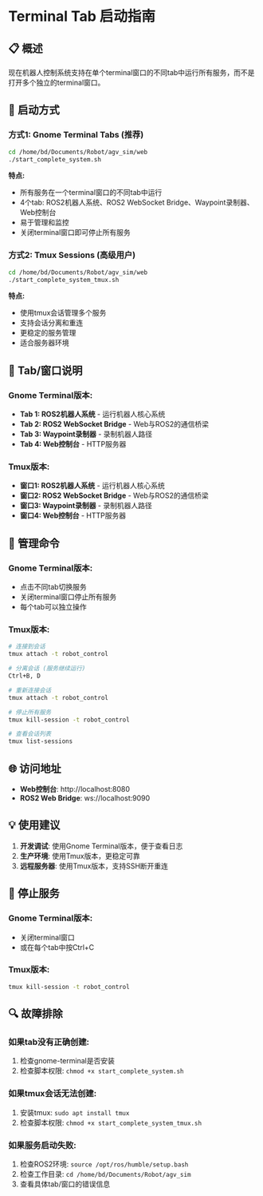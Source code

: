# Terminal Tab 启动指南

## 📋 概述

现在机器人控制系统支持在单个terminal窗口的不同tab中运行所有服务，而不是打开多个独立的terminal窗口。

## 🚀 启动方式

### 方式1: Gnome Terminal Tabs (推荐)
```bash
cd /home/bd/Documents/Robot/agv_sim/web
./start_complete_system.sh
```

**特点:**
- 所有服务在一个terminal窗口的不同tab中运行
- 4个tab: ROS2机器人系统、ROS2 WebSocket Bridge、Waypoint录制器、Web控制台
- 易于管理和监控
- 关闭terminal窗口即可停止所有服务

### 方式2: Tmux Sessions (高级用户)
```bash
cd /home/bd/Documents/Robot/agv_sim/web
./start_complete_system_tmux.sh
```

**特点:**
- 使用tmux会话管理多个服务
- 支持会话分离和重连
- 更稳定的服务管理
- 适合服务器环境

## 📱 Tab/窗口说明

### Gnome Terminal版本:
- **Tab 1: ROS2机器人系统** - 运行机器人核心系统
- **Tab 2: ROS2 WebSocket Bridge** - Web与ROS2的通信桥梁
- **Tab 3: Waypoint录制器** - 录制机器人路径
- **Tab 4: Web控制台** - HTTP服务器

### Tmux版本:
- **窗口1: ROS2机器人系统** - 运行机器人核心系统
- **窗口2: ROS2 WebSocket Bridge** - Web与ROS2的通信桥梁
- **窗口3: Waypoint录制器** - 录制机器人路径
- **窗口4: Web控制台** - HTTP服务器

## 🔧 管理命令

### Gnome Terminal版本:
- 点击不同tab切换服务
- 关闭terminal窗口停止所有服务
- 每个tab可以独立操作

### Tmux版本:
```bash
# 连接到会话
tmux attach -t robot_control

# 分离会话 (服务继续运行)
Ctrl+B, D

# 重新连接会话
tmux attach -t robot_control

# 停止所有服务
tmux kill-session -t robot_control

# 查看会话列表
tmux list-sessions
```

## 🌐 访问地址

- **Web控制台**: http://localhost:8080
- **ROS2 Web Bridge**: ws://localhost:9090

## 💡 使用建议

1. **开发调试**: 使用Gnome Terminal版本，便于查看日志
2. **生产环境**: 使用Tmux版本，更稳定可靠
3. **远程服务器**: 使用Tmux版本，支持SSH断开重连

## 🛑 停止服务

### Gnome Terminal版本:
- 关闭terminal窗口
- 或在每个tab中按Ctrl+C

### Tmux版本:
```bash
tmux kill-session -t robot_control
```

## 🔍 故障排除

### 如果tab没有正确创建:
1. 检查gnome-terminal是否安装
2. 检查脚本权限: `chmod +x start_complete_system.sh`

### 如果tmux会话无法创建:
1. 安装tmux: `sudo apt install tmux`
2. 检查脚本权限: `chmod +x start_complete_system_tmux.sh`

### 如果服务启动失败:
1. 检查ROS2环境: `source /opt/ros/humble/setup.bash`
2. 检查工作目录: `cd /home/bd/Documents/Robot/agv_sim`
3. 查看具体tab/窗口的错误信息

